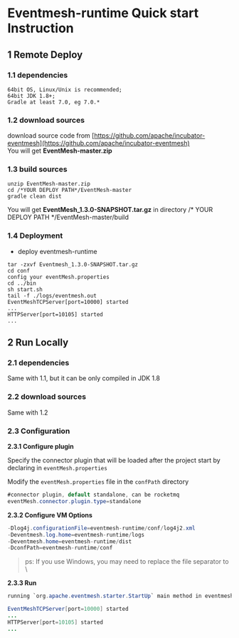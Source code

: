 # Eventmesh-runtime Quick start Instruction

## 1 Remote Deploy

### 1.1 dependencies

```
64bit OS, Linux/Unix is recommended;
64bit JDK 1.8+;
Gradle at least 7.0, eg 7.0.*
```

### 1.2 download sources

download source code from [https://github.com/apache/incubator-eventmesh](https://github.com/apache/incubator-eventmesh)  
You will get **EventMesh-master.zip**

### 1.3 build sources

```$xslt
unzip EventMesh-master.zip
cd /*YOUR DEPLOY PATH*/EventMesh-master
gradle clean dist
```

You will get **EventMesh_1.3.0-SNAPSHOT.tar.gz** in directory /* YOUR DEPLOY PATH */EventMesh-master/build

### 1.4 Deployment

- deploy eventmesh-runtime

```shell
tar -zxvf Eventmesh_1.3.0-SNAPSHOT.tar.gz
cd conf
config your eventMesh.properties
cd ../bin
sh start.sh
tail -f ./logs/eventmesh.out
EventMeshTCPServer[port=10000] started
...
HTTPServer[port=10105] started
...
```


## 2 Run Locally

### 2.1 dependencies

Same with 1.1, but it can be only compiled in JDK 1.8

### 2.2 download sources

Same with 1.2

### 2.3 Configuration

**2.3.1 Configure plugin**

Specify the connector plugin that will be loaded after the project start by declaring in `eventMesh.properties`

Modify the `eventMesh.properties` file in the `confPath` directory

```java
#connector plugin, default standalone, can be rocketmq
eventMesh.connector.plugin.type=standalone
```

**2.3.2 Configure VM Options**

```java
-Dlog4j.configurationFile=eventmesh-runtime/conf/log4j2.xml
-Deventmesh.log.home=eventmesh-runtime/logs
-Deventmesh.home=eventmesh-runtime/dist
-DconfPath=eventmesh-runtime/conf
```
> ps: If you use Windows, you may need to replace the file separator to \

**2.3.3 Run**
```java
running `org.apache.eventmesh.starter.StartUp` main method in eventmesh-starter module.

EventMeshTCPServer[port=10000] started
...
HTTPServer[port=10105] started
...
```